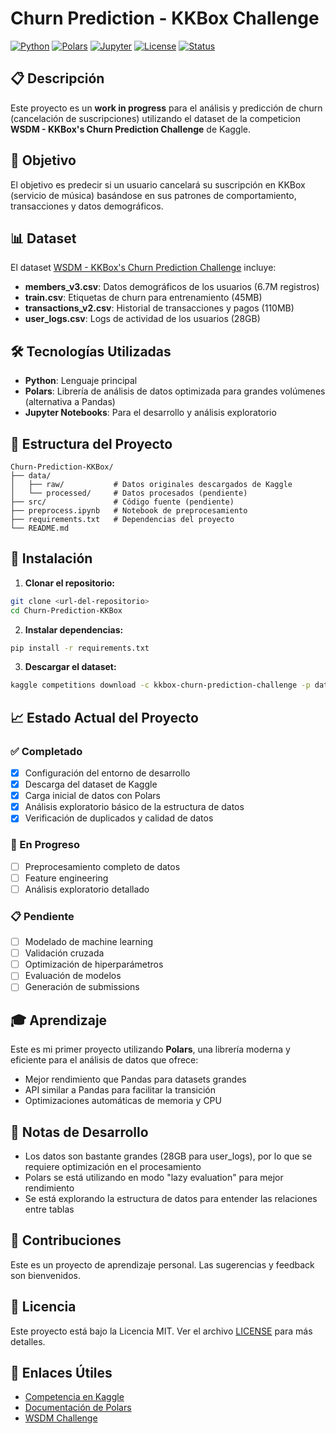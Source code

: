 # Churn Prediction - KKBox Challenge

[![Python](https://img.shields.io/badge/Python-3.12+-blue.svg)](https://www.python.org/)
[![Polars](https://img.shields.io/badge/Polars-1.0+-orange.svg)](https://pola-rs.github.io/polars/)
[![Jupyter](https://img.shields.io/badge/Jupyter-Notebook-orange.svg)](https://jupyter.org/)
[![License](https://img.shields.io/badge/License-MIT-green.svg)](LICENSE)
[![Status](https://img.shields.io/badge/Status-Work%20in%20Progress-yellow.svg)](https://github.com/yourusername/Churn-Prediction-KKBox)

## 📋 Descripción

Este proyecto es un **work in progress** para el análisis y predicción de churn (cancelación de suscripciones) utilizando el dataset de la competicion **WSDM - KKBox's Churn Prediction Challenge** de Kaggle.

## 🎯 Objetivo

El objetivo es predecir si un usuario cancelará su suscripción en KKBox (servicio de música) basándose en sus patrones de comportamiento, transacciones y datos demográficos.

## 📊 Dataset

El dataset [WSDM - KKBox's Churn Prediction Challenge](https://www.kaggle.com/c/kkbox-churn-prediction-challenge) incluye:

- **members_v3.csv**: Datos demográficos de los usuarios (6.7M registros)
- **train.csv**: Etiquetas de churn para entrenamiento (45MB)
- **transactions_v2.csv**: Historial de transacciones y pagos (110MB)
- **user_logs.csv**: Logs de actividad de los usuarios (28GB)

## 🛠️ Tecnologías Utilizadas

- **Python**: Lenguaje principal
- **Polars**: Librería de análisis de datos optimizada para grandes volúmenes (alternativa a Pandas)
- **Jupyter Notebooks**: Para el desarrollo y análisis exploratorio

## 📁 Estructura del Proyecto

```
Churn-Prediction-KKBox/
├── data/
│   ├── raw/           # Datos originales descargados de Kaggle
│   └── processed/     # Datos procesados (pendiente)
├── src/               # Código fuente (pendiente)
├── preprocess.ipynb   # Notebook de preprocesamiento
├── requirements.txt   # Dependencias del proyecto
└── README.md         
```

## 🚀 Instalación

1. **Clonar el repositorio:**
```bash
git clone <url-del-repositorio>
cd Churn-Prediction-KKBox
```

2. **Instalar dependencias:**
```bash
pip install -r requirements.txt
```

3. **Descargar el dataset:**
```bash
kaggle competitions download -c kkbox-churn-prediction-challenge -p data/raw
```

## 📈 Estado Actual del Proyecto

### ✅ Completado
- [x] Configuración del entorno de desarrollo
- [x] Descarga del dataset de Kaggle
- [x] Carga inicial de datos con Polars
- [x] Análisis exploratorio básico de la estructura de datos
- [x] Verificación de duplicados y calidad de datos

### 🔄 En Progreso
- [ ] Preprocesamiento completo de datos
- [ ] Feature engineering
- [ ] Análisis exploratorio detallado

### 📋 Pendiente
- [ ] Modelado de machine learning
- [ ] Validación cruzada
- [ ] Optimización de hiperparámetros
- [ ] Evaluación de modelos
- [ ] Generación de submissions

## 🎓 Aprendizaje

Este es mi primer proyecto utilizando **Polars**, una librería moderna y eficiente para el análisis de datos que ofrece:
- Mejor rendimiento que Pandas para datasets grandes
- API similar a Pandas para facilitar la transición
- Optimizaciones automáticas de memoria y CPU

## 📝 Notas de Desarrollo

- Los datos son bastante grandes (28GB para user_logs), por lo que se requiere optimización en el procesamiento
- Polars se está utilizando en modo "lazy evaluation" para mejor rendimiento
- Se está explorando la estructura de datos para entender las relaciones entre tablas

## 🤝 Contribuciones

Este es un proyecto de aprendizaje personal. Las sugerencias y feedback son bienvenidos.

## 📄 Licencia

Este proyecto está bajo la Licencia MIT. Ver el archivo [LICENSE](LICENSE) para más detalles.

## 🔗 Enlaces Útiles

- [Competencia en Kaggle](https://www.kaggle.com/c/kkbox-churn-prediction-challenge)
- [Documentación de Polars](https://pola-rs.github.io/polars/)
- [WSDM Challenge](https://www.kaggle.com/c/kkbox-churn-prediction-challenge)